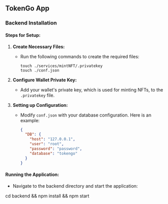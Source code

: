 ## TokenGo App

### Backend Installation

#### Steps for Setup:

1. **Create Necessary Files:**
   - Run the following commands to create the required files:
     ```
     touch ./services/mintNFT/.privatekey
     touch ./conf.json
     ```
2. **Configure Wallet Private Key:**

   - Add your wallet's private key, which is used for minting NFTs, to the `.privatekey` file.

3. **Setting up Configuration:**
   - Modify `conf.json` with your database configuration. Here is an example:
     ```json
     {
       "DB": {
         "host": "127.0.0.1",
         "user": "root",
         "password": "password",
         "database": "tokengo"
       }
     }
     ```

#### Running the Application:

- Navigate to the backend directory and start the application:

cd backend && npm install && npm start
